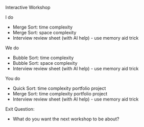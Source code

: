 Interactive Workshop 

I do 
- Merge Sort: time complexity 
- Merge Sort: space complexity 
- Interview review sheet (with AI help) - use memory aid trick 

We do 
- Bubble Sort: time complexity 
- Bubble Sort: space complexity 
- Interview review sheet (with AI help) - use memory aid trick 

You do 
- Quick Sort: time complexity portfolio project 
- Merge Sort: time complexity portfolio project 
- Interview review sheet (with AI help) - use memory aid trick 

Exit Question: 
- What do you want the next workshop to be about? 